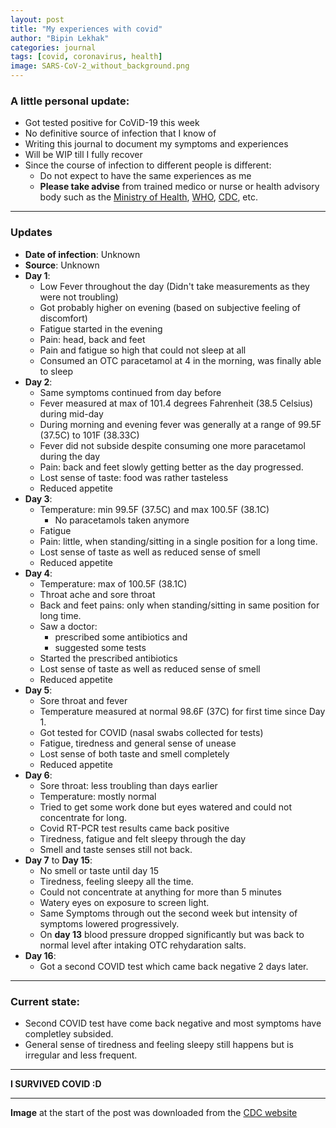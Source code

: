 ```yaml
---
layout: post
title: "My experiences with covid"
author: "Bipin Lekhak"
categories: journal
tags: [covid, coronavirus, health]
image: SARS-CoV-2_without_background.png
---
```


### A little personal update:

- Got tested positive for CoViD-19 this week
- No definitive source of infection that I know of
- Writing this journal to document my symptoms and experiences
- Will be WIP till I fully recover
- Since the course of infection to different people is different:
  - Do not expect to have the same experiences as me
  - **Please take advise** from trained medico or nurse or health advisory body such
    as the [Ministry of Health](https://heoc.mohp.gov.np/), [WHO](https://www.who.int/emergencies/diseases/novel-coronavirus-2019), [CDC](https://www.cdc.gov/coronavirus/2019-ncov/), etc.

---

### Updates

- **Date of infection**: Unknown
- **Source**: Unknown
- **Day 1**:
  - Low Fever throughout the day (Didn't take measurements as they were not troubling)
  - Got probably higher on evening (based on subjective feeling of discomfort)
  - Fatigue started in the evening
  - Pain: head, back and feet
  - Pain and fatigue so high that could not sleep at all
  - Consumed an OTC paracetamol at 4 in the morning, was finally able to sleep
- **Day 2**:
  - Same symptoms continued from day before
  - Fever measured at max of 101.4 degrees Fahrenheit (38.5 Celsius) during mid-day
  - During morning and evening fever was generally at a range of 99.5F (37.5C)
    to 101F (38.33C)
  - Fever did not subside despite consuming one more paracetamol during the day
  - Pain: back and feet slowly getting better as the day progressed.
  - Lost sense of taste: food was rather tasteless
  - Reduced appetite
- **Day 3**:
  - Temperature: min 99.5F (37.5C) and max 100.5F (38.1C)
    - No paracetamols taken anymore
  - Fatigue
  - Pain: little, when standing/sitting in a single position for a long time.
  - Lost sense of taste as well as reduced sense of smell
  - Reduced appetite
- **Day 4**:
  - Temperature: max of 100.5F (38.1C)
  - Throat ache and sore throat
  - Back and feet pains: only when standing/sitting in same position for long time.
  - Saw a doctor:
    - prescribed some antibiotics and
    - suggested some tests
  - Started the prescribed antibiotics
  - Lost sense of taste as well as reduced sense of smell
  - Reduced appetite
- **Day 5**:
  - Sore throat and fever
  - Temperature measured at normal 98.6F (37C) for first time since Day 1.
  - Got tested for COVID (nasal swabs collected for tests)
  - Fatigue, tiredness and general sense of unease
  - Lost sense of both taste and smell completely
  - Reduced appetite
- **Day 6**:
  - Sore throat: less troubling than days earlier
  - Temperature: mostly normal
  - Tried to get some work done but eyes watered and could not concentrate for long.
  - Covid RT-PCR test results came back positive
  - Tiredness, fatigue and felt sleepy through the day
  - Smell and taste senses still not back.
- **Day 7** to **Day 15**:
  - No smell or taste until day 15
  - Tiredness, feeling sleepy all the time.
  - Could not concentrate at anything for more than 5 minutes
  - Watery eyes on exposure to screen light.
  - Same Symptoms through out the second week but intensity of symptoms lowered progressively.
  - On **day 13** blood pressure dropped significantly but was back to normal
    level after intaking OTC rehydaration salts.
- **Day 16**:
  - Got a second COVID test which came back negative 2 days later.

---

### Current state:

- Second COVID test have come back negative and most symptoms have completley subsided.
- General sense of tiredness and feeling sleepy still happens but is irregular
  and less frequent.

---

**I SURVIVED COVID :D**

---

**Image** at the start of the post was downloaded from the [CDC website](https://phil.cdc.gov/Details.aspx?pid=23312)

